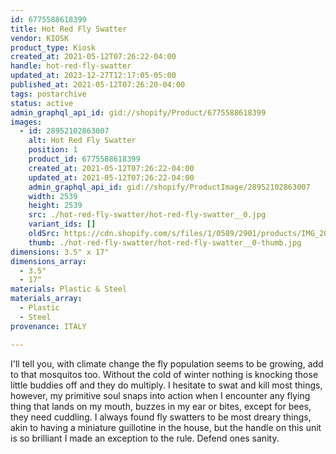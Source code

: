 ```yaml
---
id: 6775588618399
title: Hot Red Fly Swatter
vendor: KIOSK
product_type: Kiosk
created_at: 2021-05-12T07:26:22-04:00
handle: hot-red-fly-swatter
updated_at: 2023-12-27T12:17:05-05:00
published_at: 2021-05-12T07:26:20-04:00
tags: postarchive
status: active
admin_graphql_api_id: gid://shopify/Product/6775588618399
images:
  - id: 28952102863007
    alt: Hot Red Fly Swatter
    position: 1
    product_id: 6775588618399
    created_at: 2021-05-12T07:26:22-04:00
    updated_at: 2021-05-12T07:26:22-04:00
    admin_graphql_api_id: gid://shopify/ProductImage/28952102863007
    width: 2539
    height: 2539
    src: ./hot-red-fly-swatter/hot-red-fly-swatter__0.jpg
    variant_ids: []
    oldSrc: https://cdn.shopify.com/s/files/1/0589/2901/products/IMG_20191126_173903.jpg?v=1620818782
    thumb: ./hot-red-fly-swatter/hot-red-fly-swatter__0-thumb.jpg
dimensions: 3.5" x 17"
dimensions_array:
  - 3.5"
  - 17"
materials: Plastic & Steel
materials_array:
  - Plastic
  - Steel
provenance: ITALY

---
```


I'll tell you, with climate change the fly population seems to be growing, add to that mosquitos too. Without the cold of winter nothing is knocking those little buddies off and they do multiply. I hesitate to swat and kill most things, however, my primitive soul snaps into action when I encounter any flying thing that lands on my mouth, buzzes in my ear or bites, except for bees, they need cuddling. I always found fly swatters to be most dreary things, akin to having a miniature guillotine in the house, but the handle on this unit is so brilliant I made an exception to the rule. Defend ones sanity.